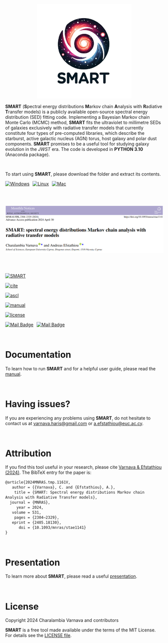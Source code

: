 <p align="center"> <img src="assets/SMART_logo.png" width="300" height="300" /> </p>

**SMART** (**S**pectral energy distributions **M**arkov chain **A**nalysis with **R**adiative **T**ransfer models) is a publicly available open-source spectral energy distribution (SED) fitting code. Implementing a Bayesian Markov chain Monte Carlo (MCMC) method, **SMART** fits the ultraviolet to millimetre SEDs of galaxies exclusively with radiative transfer models that currently constitute four types of pre-computed libraries, which describe the starburst, active galactic nucleus (AGN) torus, host galaxy and polar dust components. **SMART** promises to be a useful tool for studying galaxy evolution in the _JWST_ era. The code is developed in **PYTHON 3.10** (Anaconda package).

<br>

To start using **SMART**, please download the folder and extract its contents.

[![Windows](https://img.shields.io/badge/Windows-0078D6?style=flat&logo=windows&logoColor=white)](https://github.com/ch-var/SMART/blob/main/SMART_v1.0.7z) &thinsp; [![Linux](https://img.shields.io/badge/Linux-FCC624?style=flat&logo=linux&logoColor=black)](https://github.com/ch-var/SMART/blob/main/SMART_v1.0.7z) &thinsp; [![Mac](https://img.shields.io/badge/macOS-000000?style=flat&logo=apple&logoColor=white)](https://github.com/ch-var/SMART/blob/main/SMART_v1.0_mac.7z) 

<br>
<br>


<p align="center"> <img src="SMART_MNRAS.png" /> </p>

<br>
<br>

[![SMART](https://img.shields.io/badge/GitHub-SMART-blue.svg?label=GitHub&logo=GitHub)](https://github.com/ch-var/SMART)

[![cite](https://img.shields.io/badge/doi-10.1093/mnras/stae1141-light.svg?style=flat)](https://academic.oup.com/mnras/advance-article/doi/10.1093/mnras/stae1141/7660585)

[![ascl](http://img.shields.io/badge/ascl-2406.003-lightgrey.svg?style=flat)](https://ascl.net/2406.003)

[![manual](http://img.shields.io/badge/guidelines-manual-purple.svg?style=flat)](https://github.com/ch-var/SMART/blob/main/SMART_User_Manual.pdf)

[![license](http://img.shields.io/badge/license-MIT-red.svg?style=flat)](https://github.com/ch-var/SMART/blob/main/LICENSE)

[![Mail Badge](https://img.shields.io/badge/-varnava.haris@gmail.com-white?style=flat&labelColor=white&logo=gmail&logoColor=red)](mailto:varnava.haris@gmail.com) &thinsp; 
 [![Mail Badge](https://img.shields.io/badge/-a.efstathiou@euc.ac.cy-white?style=flat&labelColor=white&logo=gmail&logoColor=red)](mailto:a.efstathiou@euc.ac.cy) 

<br>

Documentation
=============

To learn how to run **SMART** and for a helpful user guide, please read the [manual](https://github.com/ch-var/SMART/blob/main/SMART_User_Manual.pdf).

<br> 

Having issues?
=============

If you are experiencing any problems using **SMART**, do not hesitate to contact us at varnava.haris@gmail.com or a.efstathiou@euc.ac.cy. 

<br>

Attribution
=============

If you find this tool useful in your research, please cite [Varnava & Efstathiou (2024)](https://academic.oup.com/mnras/advance-article/doi/10.1093/mnras/stae1141/7660585). The BibTeX entry for the paper is:

    @article{2024MNRAS.tmp.1161V,
       author = {{Varnava}, C. and {Efstathiou}, A.},
        title = {SMART: Spectral energy distributions Markov chain Analysis with Radiative Transfer models},
      journal = {MNRAS},
         year = 2024,
       volume = 531,
        pages = {2304–2329},
       eprint = {2405.18130},
          doi = {10.1093/mnras/stae1141}
    }
   
<br>

Presentation
=============

To learn more about **SMART**, please read a useful [presentation](https://github.com/ch-var/SMART/blob/main/Presentation_GitHub.pdf).

<br>

License
=======

Copyright 2024 Charalambia Varnava and contributors

**SMART** is a free tool made available under the terms of the MIT License. For details see the [LICENSE file](https://github.com/ch-var/SMART/blob/main/LICENSE).
